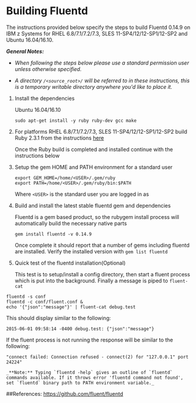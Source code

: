 <!---PACKAGE:Fluentd--->
<!---DISTRO:SLES 12:0.14--->
<!---DISTRO:SLES 11:0.14--->
<!---DISTRO:RHEL 7.1:0.14--->
<!---DISTRO:RHEL 6.6:0.14--->
<!---DISTRO:Ubuntu 16.x:0.14--->

# Building Fluentd

The instructions provided below specify the steps to build Fluentd 0.14.9 on IBM z Systems for RHEL 6.8/7.1/7.2/7.3, SLES 11-SP4/12/12-SP1/12-SP2 and Ubuntu 16.04/16.10.

_**General Notes:**_  
* _When following the steps below please use a standard permission user unless otherwise specified._

* _A directory `/<source_root>/` will be referred to in these instructions, this is a temporary writable directory anywhere you'd like to place it._  

1. Install the dependencies

	Ubuntu 16.04/16.10
	```
	sudo apt-get install -y ruby ruby-dev gcc make
	```
2. For platforms RHEL 6.8/7.1/7.2/7.3, SLES 11-SP4/12/12-SP1/12-SP2 build Ruby 2.3.1 from the instructions [here](https://github.com/linux-on-ibm-z/docs/wiki/Building-Ruby)

    Once the Ruby build is completed and installed continue with the instructions below

3. Setup the gem HOME and PATH environment for a standard user

    ```shell
    export GEM_HOME=/home/<USER>/.gem/ruby
    export PATH=/home/<USER>/.gem/ruby/bin:$PATH
    ```  
    Where `<USER>` is the standard user you are logged in as
	
4. Build and install the latest stable fluentd gem and dependencies

    Fluentd is a gem based product, so the rubygem install process will automatically build the necessary native parts
	
    ```shell
    gem install fluentd -v 0.14.9
    ```
    Once complete it should report that a number of gems including fluentd are installed. Verify the installed version with `gem list fluentd`

5. Quick test of the fluentd installation(Optional)

	This test is to setup/install a config directory, then start a fluent process which is put into the background. Finally a message is piped to `fluent-cat`

  ```shell
  fluentd -s conf
  fluentd -c conf/fluent.conf &
  echo '{"json":"message"}' | fluent-cat debug.test
  ```
  This should display similar to the following:
  ```shell
  2015-06-01 09:58:14 -0400 debug.test: {"json":"message"}
  ```
  If the fluent process is not running the response will be similar to the following:
  ```shell
  "connect failed: Connection refused - connect(2) for "127.0.0.1" port 24224"
  ```
  

    _**Note:** Typing `fluentd -help` gives an outline of `fluentd` commands available. If it throws error 'fluentd command not found', set `fluentd` binary path to PATH environment variable._

##References:
https://github.com/fluent/fluentd
